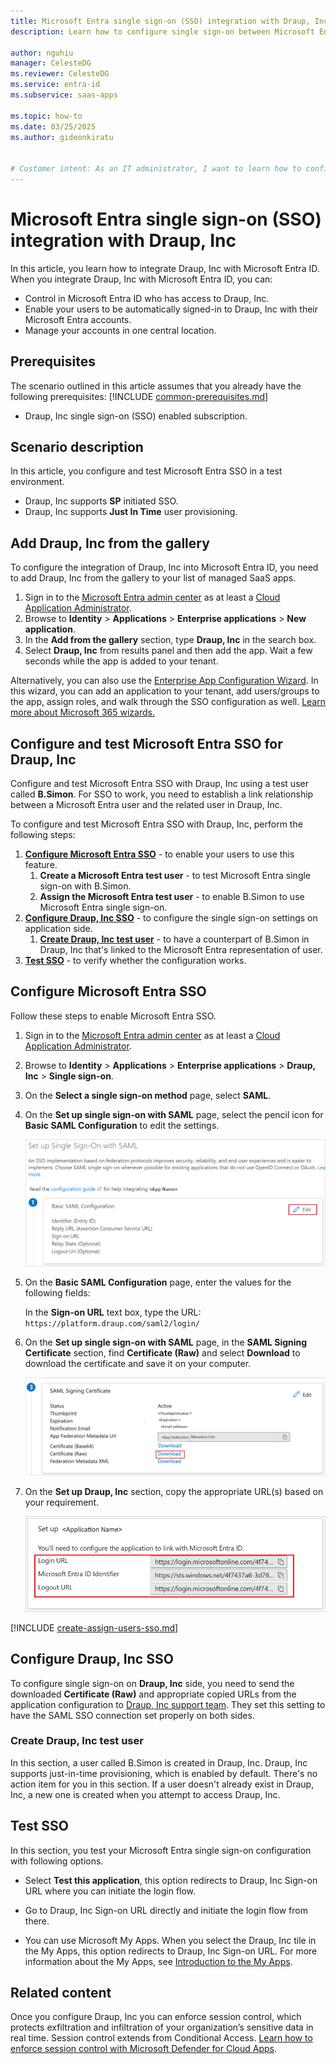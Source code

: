 ```yaml
---
title: Microsoft Entra single sign-on (SSO) integration with Draup, Inc
description: Learn how to configure single sign-on between Microsoft Entra ID and Draup, Inc.

author: nguhiu
manager: CelesteDG
ms.reviewer: CelesteDG
ms.service: entra-id
ms.subservice: saas-apps

ms.topic: how-to
ms.date: 03/25/2025
ms.author: gideonkiratu


# Customer intent: As an IT administrator, I want to learn how to configure single sign-on between Microsoft Entra ID and Draup, Inc so that I can control who has access to Draup, Inc, enable automatic sign-in with Microsoft Entra accounts, and manage my accounts in one central location.
---
```


# Microsoft Entra single sign-on (SSO) integration with Draup, Inc

In this article,  you learn how to integrate Draup, Inc with Microsoft Entra ID. When you integrate Draup, Inc with Microsoft Entra ID, you can:

* Control in Microsoft Entra ID who has access to Draup, Inc.
* Enable your users to be automatically signed-in to Draup, Inc with their Microsoft Entra accounts.
* Manage your accounts in one central location.

## Prerequisites
The scenario outlined in this article assumes that you already have the following prerequisites:
[!INCLUDE [common-prerequisites.md](~/identity/saas-apps/includes/common-prerequisites.md)]
* Draup, Inc single sign-on (SSO) enabled subscription.

## Scenario description

In this article,  you configure and test Microsoft Entra SSO in a test environment.

* Draup, Inc supports **SP** initiated SSO.
* Draup, Inc supports **Just In Time** user provisioning.

## Add Draup, Inc from the gallery

To configure the integration of Draup, Inc into Microsoft Entra ID, you need to add Draup, Inc from the gallery to your list of managed SaaS apps.

1. Sign in to the [Microsoft Entra admin center](https://entra.microsoft.com) as at least a [Cloud Application Administrator](~/identity/role-based-access-control/permissions-reference.md#cloud-application-administrator).
1. Browse to **Identity** > **Applications** > **Enterprise applications** > **New application**.
1. In the **Add from the gallery** section, type **Draup, Inc** in the search box.
1. Select **Draup, Inc** from results panel and then add the app. Wait a few seconds while the app is added to your tenant.

 Alternatively, you can also use the [Enterprise App Configuration Wizard](https://portal.office.com/AdminPortal/home?Q=Docs#/azureadappintegration). In this wizard, you can add an application to your tenant, add users/groups to the app, assign roles, and walk through the SSO configuration as well. [Learn more about Microsoft 365 wizards.](/microsoft-365/admin/misc/azure-ad-setup-guides)

<a name='configure-and-test-azure-ad-sso-for-draup-inc'></a>

## Configure and test Microsoft Entra SSO for Draup, Inc

Configure and test Microsoft Entra SSO with Draup, Inc using a test user called **B.Simon**. For SSO to work, you need to establish a link relationship between a Microsoft Entra user and the related user in Draup, Inc.

To configure and test Microsoft Entra SSO with Draup, Inc, perform the following steps:

1. **[Configure Microsoft Entra SSO](#configure-azure-ad-sso)** - to enable your users to use this feature.
    1. **Create a Microsoft Entra test user** - to test Microsoft Entra single sign-on with B.Simon.
    1. **Assign the Microsoft Entra test user** - to enable B.Simon to use Microsoft Entra single sign-on.
1. **[Configure Draup, Inc SSO](#configure-draup-inc-sso)** - to configure the single sign-on settings on application side.
    1. **[Create Draup, Inc test user](#create-draup-inc-test-user)** - to have a counterpart of B.Simon in Draup, Inc that's linked to the Microsoft Entra representation of user.
1. **[Test SSO](#test-sso)** - to verify whether the configuration works.

<a name='configure-azure-ad-sso'></a>

## Configure Microsoft Entra SSO

Follow these steps to enable Microsoft Entra SSO.

1. Sign in to the [Microsoft Entra admin center](https://entra.microsoft.com) as at least a [Cloud Application Administrator](~/identity/role-based-access-control/permissions-reference.md#cloud-application-administrator).
1. Browse to **Identity** > **Applications** > **Enterprise applications** > **Draup, Inc** > **Single sign-on**.
1. On the **Select a single sign-on method** page, select **SAML**.
1. On the **Set up single sign-on with SAML** page, select the pencil icon for **Basic SAML Configuration** to edit the settings.

   ![Edit Basic SAML Configuration](common/edit-urls.png)

1. On the **Basic SAML Configuration** page, enter the values for the following fields:

    In the **Sign-on URL** text box, type the URL:
    `https://platform.draup.com/saml2/login/`

1. On the **Set up single sign-on with SAML** page, in the **SAML Signing Certificate** section,  find **Certificate (Raw)** and select **Download** to download the certificate and save it on your computer.

	![The Certificate download link](common/certificateraw.png)

1. On the **Set up Draup, Inc** section, copy the appropriate URL(s) based on your requirement.

	![Copy configuration URLs](common/copy-configuration-urls.png)

<a name='create-an-azure-ad-test-user'></a>

[!INCLUDE [create-assign-users-sso.md](~/identity/saas-apps/includes/create-assign-users-sso.md)]

## Configure Draup, Inc SSO

To configure single sign-on on **Draup, Inc** side, you need to send the downloaded **Certificate (Raw)** and appropriate copied URLs from the application configuration to [Draup, Inc support team](mailto:support@draup.com). They set this setting to have the SAML SSO connection set properly on both sides.

### Create Draup, Inc test user

In this section, a user called B.Simon is created in Draup, Inc. Draup, Inc supports just-in-time provisioning, which is enabled by default. There's no action item for you in this section. If a user doesn't already exist in Draup, Inc, a new one is created when you attempt to access Draup, Inc.

## Test SSO 

In this section, you test your Microsoft Entra single sign-on configuration with following options. 

* Select **Test this application**, this option redirects to Draup, Inc Sign-on URL where you can initiate the login flow. 

* Go to Draup, Inc Sign-on URL directly and initiate the login flow from there.

* You can use Microsoft My Apps. When you select the Draup, Inc tile in the My Apps, this option redirects to Draup, Inc Sign-on URL. For more information about the My Apps, see [Introduction to the My Apps](https://support.microsoft.com/account-billing/sign-in-and-start-apps-from-the-my-apps-portal-2f3b1bae-0e5a-4a86-a33e-876fbd2a4510).

## Related content

Once you configure Draup, Inc you can enforce session control, which protects exfiltration and infiltration of your organization’s sensitive data in real time. Session control extends from Conditional Access. [Learn how to enforce session control with Microsoft Defender for Cloud Apps](/cloud-app-security/proxy-deployment-aad).
